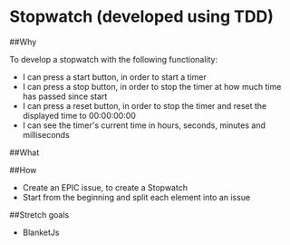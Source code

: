 # Stopwatch (developed using TDD)

##Why

To develop a stopwatch with the following functionality:
- I can press a start button, in order to start a timer
- I can press a stop button, in order to stop the timer at how much time has passed since start
- I can press a reset button, in order to stop the timer and reset the displayed time to 00:00:00:00
- I can see the timer's current time in hours, seconds, minutes and milliseconds

##What

##How

- Create an EPIC issue, to create a Stopwatch
- Start from the beginning and split each element into an issue

##Stretch goals
- BlanketJs
